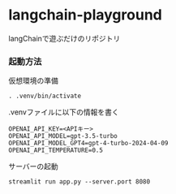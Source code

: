 # langchain-playground
langChainで遊ぶだけのリポジトリ

### 起動方法

仮想環境の準備
```
. .venv/bin/activate
```

.venvファイルに以下の情報を書く
```
OPENAI_API_KEY=<APIキー>
OPENAI_API_MODEL=gpt-3.5-turbo
OPENAI_API_MODEL_GPT4=gpt-4-turbo-2024-04-09
OPENAI_API_TEMPERATURE=0.5
```

サーバーの起動

```
streamlit run app.py --server.port 8080
```